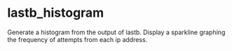 # lastb_histogram
Generate a histogram from the output of lastb. Display a sparkline graphing the frequency of attempts from each ip address.
